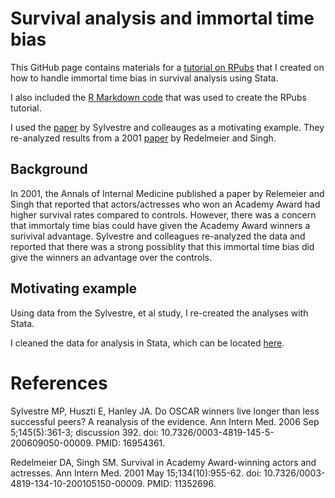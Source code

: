 # Survival analysis and immortal time bias
This GitHub page contains materials for a [tutorial on RPubs](https://rpubs.com/mbounthavong/survival_immortal_time_stata) that I created on how to handle immortal time bias in survival analysis using Stata. 

I also included the [R Markdown code](https://github.com/mbounthavong/Survival-analysis-and-immortal-time-bias/blob/main/R%20Markdown%20code/immortal_bias_stata.Rmd) that was used to create the RPubs tutorial.

I used the [paper](https://www.acpjournals.org/doi/10.7326/0003-4819-145-5-200609050-00009?url_ver=Z39.88-2003&rfr_id=ori:rid:crossref.org&rfr_dat=cr_pub%20%200pubmed) by Sylvestre and colleauges as a motivating example. They re-analyzed results from a 2001 [paper](https://www.acpjournals.org/doi/10.7326/0003-4819-134-10-200105150-00009?url_ver=Z39.88-2003&rfr_id=ori:rid:crossref.org&rfr_dat=cr_pub%20%200pubmed) by Redelmeier and Singh. 

## Background
In 2001, the Annals of Internal Medicine published a paper by Relemeier and Singh that reported that actors/actresses who won an Academy Award had higher survival rates compared to controls. However, there was a concern that immortaly time bias could have given the Academy Award winners a surivival advantage. Sylvestre and colleagues re-analyzed the data and reported that there was a strong possiblity that this immortal time bias did give the winners an advantage over the controls. 

## Motivating example
Using data from the Sylvestre, et al study, I re-created the analyses with Stata. 

I cleaned the data for analysis in Stata, which can be located [here](https://github.com/mbounthavong/Survival-analysis-and-immortal-time-bias/blob/main/Data/data1.csv).

# References
Sylvestre MP, Huszti E, Hanley JA. Do OSCAR winners live longer than less successful peers? A reanalysis of the evidence. Ann Intern Med. 2006 Sep 5;145(5):361-3; discussion 392. doi: 10.7326/0003-4819-145-5-200609050-00009. PMID: 16954361.

Redelmeier DA, Singh SM. Survival in Academy Award-winning actors and actresses. Ann Intern Med. 2001 May 15;134(10):955-62. doi: 10.7326/0003-4819-134-10-200105150-00009. PMID: 11352696.


